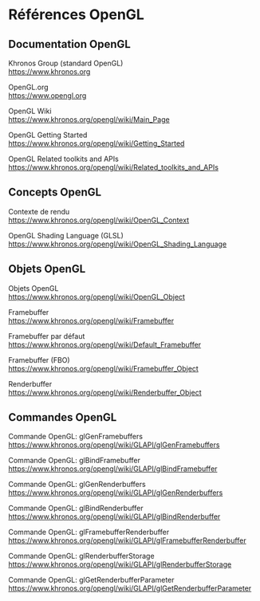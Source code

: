 # Références OpenGL

## Documentation OpenGL

Khronos Group (standard OpenGL)  
https://www.khronos.org

OpenGL.org  
https://www.opengl.org

OpenGL Wiki  
https://www.khronos.org/opengl/wiki/Main_Page

OpenGL Getting Started  
https://www.khronos.org/opengl/wiki/Getting_Started

OpenGL Related toolkits and APIs  
https://www.khronos.org/opengl/wiki/Related_toolkits_and_APIs

## Concepts OpenGL

Contexte de rendu  
https://www.khronos.org/opengl/wiki/OpenGL_Context

OpenGL Shading Language (GLSL)  
https://www.khronos.org/opengl/wiki/OpenGL_Shading_Language

## Objets OpenGL

Objets OpenGL  
https://www.khronos.org/opengl/wiki/OpenGL_Object

Framebuffer  
https://www.khronos.org/opengl/wiki/Framebuffer

Framebuffer par défaut  
https://www.khronos.org/opengl/wiki/Default_Framebuffer

Framebuffer (FBO)  
https://www.khronos.org/opengl/wiki/Framebuffer_Object

Renderbuffer  
https://www.khronos.org/opengl/wiki/Renderbuffer_Object

## Commandes OpenGL

Commande OpenGL: glGenFramebuffers  
https://www.khronos.org/opengl/wiki/GLAPI/glGenFramebuffers

Commande OpenGL: glBindFramebuffer  
https://www.khronos.org/opengl/wiki/GLAPI/glBindFramebuffer

Commande OpenGL: glGenRenderbuffers  
https://www.khronos.org/opengl/wiki/GLAPI/glGenRenderbuffers

Commande OpenGL: glBindRenderbuffer  
https://www.khronos.org/opengl/wiki/GLAPI/glBindRenderbuffer

Commande OpenGL: glFramebufferRenderbuffer  
https://www.khronos.org/opengl/wiki/GLAPI/glFramebufferRenderbuffer

Commande OpenGL: glRenderbufferStorage  
https://www.khronos.org/opengl/wiki/GLAPI/glRenderbufferStorage

Commande OpenGL: glGetRenderbufferParameter  
https://www.khronos.org/opengl/wiki/GLAPI/glGetRenderbufferParameter
